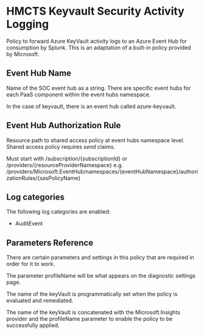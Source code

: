 # HMCTS Keyvault Security Activity Logging

Policy to forward Azure KeyVault activity logs to an Azure Event Hub for consumption by Splunk.
This is an adaptation of a built-in policy provided by Microsoft.

## Event Hub Name
Name of the SOC event hub as a string. There are specific event hubs for each PaaS component within the event hubs namespace.

In the case of keyvault, there is an event hub called azure-keyvault.

## Event Hub Authorization Rule
Resource path to shared access policy at event hubs namespace level. Shared access policy requires *send* claims.

Must start with /subscription/{subscriptionId} or /providers/{resourceProviderNamespace}
e.g. /providers/Microsoft.EventHub/namespaces/{eventHubNamespace}/authorizationRules/{sasPolicyName}

## Log categories

The following log categories are enabled:

* AuditEvent

## Parameters Reference

There are certain parameters and settings in this policy that are required in order for it to work. 

The parameter profileName will be what appears on the diagnostic settings page.

The name of the keyVault is programmatically set when the policy is evaluated and remediated.

The name of the keyVault is concatenated with the Microsoft.Insights provider and the profileName parameter to enable the policy to be successfully applied.
